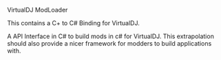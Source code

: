 VirtualDJ ModLoader 

This contains a C+ to C# Binding for VirtualDJ.

A API Interface in C# to build mods in c# for VirtualDJ. 
This extrapolation should also provide a nicer framework for modders to build applications with.
